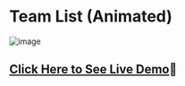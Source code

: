 # Team List (Animated)

![image](https://user-images.githubusercontent.com/31973579/159147603-c5d33f72-f0f7-474f-9e4b-3fc144e4cc25.png)

## [Click Here to See Live Demo](https://sllujaan.github.io/accordion-animated-smooth/)🚀
